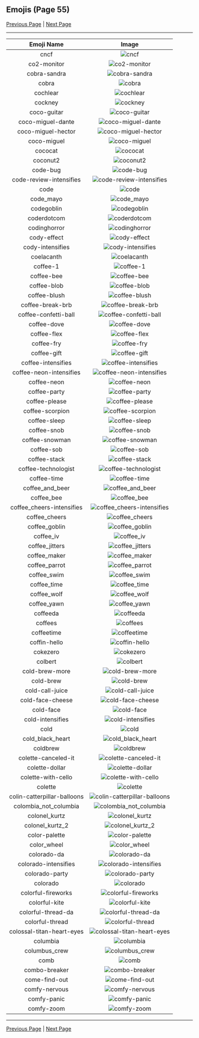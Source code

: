 
## Emojis (Page 55)

[Previous Page](/docs/hc/page-c-0054.md)
  | [Next Page](/docs/hc/page-c-0056.md)

<hr />

|Emoji Name|Image|
| :-: | :-: |
|cncf| ![cncf](/emojis/hc/cncf.png)|
|co2-monitor| ![co2-monitor](/emojis/hc/co2-monitor.png)|
|cobra-sandra| ![cobra-sandra](/emojis/hc/cobra-sandra.png)|
|cobra| ![cobra](/emojis/hc/cobra.png)|
|cochlear| ![cochlear](/emojis/hc/cochlear.png)|
|cockney| ![cockney](/emojis/hc/cockney.png)|
|coco-guitar| ![coco-guitar](/emojis/hc/coco-guitar.png)|
|coco-miguel-dante| ![coco-miguel-dante](/emojis/hc/coco-miguel-dante.png)|
|coco-miguel-hector| ![coco-miguel-hector](/emojis/hc/coco-miguel-hector.png)|
|coco-miguel| ![coco-miguel](/emojis/hc/coco-miguel.png)|
|cococat| ![cococat](/emojis/hc/cococat.png)|
|coconut2| ![coconut2](/emojis/hc/coconut2.png)|
|code-bug| ![code-bug](/emojis/hc/code-bug.png)|
|code-review-intensifies| ![code-review-intensifies](/emojis/hc/code-review-intensifies.gif)|
|code| ![code](/emojis/hc/code.png)|
|code_mayo| ![code_mayo](/emojis/hc/code_mayo.gif)|
|codegoblin| ![codegoblin](/emojis/hc/codegoblin.jpg)|
|coderdotcom| ![coderdotcom](/emojis/hc/coderdotcom.png)|
|codinghorror| ![codinghorror](/emojis/hc/codinghorror.png)|
|cody-effect| ![cody-effect](/emojis/hc/cody-effect.jpg)|
|cody-intensifies| ![cody-intensifies](/emojis/hc/cody-intensifies.gif)|
|coelacanth| ![coelacanth](/emojis/hc/coelacanth.png)|
|coffee-1| ![coffee-1](/emojis/hc/coffee-1.gif)|
|coffee-bee| ![coffee-bee](/emojis/hc/coffee-bee.gif)|
|coffee-blob| ![coffee-blob](/emojis/hc/coffee-blob.png)|
|coffee-blush| ![coffee-blush](/emojis/hc/coffee-blush.png)|
|coffee-break-brb| ![coffee-break-brb](/emojis/hc/coffee-break-brb.gif)|
|coffee-confetti-ball| ![coffee-confetti-ball](/emojis/hc/coffee-confetti-ball.png)|
|coffee-dove| ![coffee-dove](/emojis/hc/coffee-dove.png)|
|coffee-flex| ![coffee-flex](/emojis/hc/coffee-flex.png)|
|coffee-fry| ![coffee-fry](/emojis/hc/coffee-fry.gif)|
|coffee-gift| ![coffee-gift](/emojis/hc/coffee-gift.png)|
|coffee-intensifies| ![coffee-intensifies](/emojis/hc/coffee-intensifies.gif)|
|coffee-neon-intensifies| ![coffee-neon-intensifies](/emojis/hc/coffee-neon-intensifies.gif)|
|coffee-neon| ![coffee-neon](/emojis/hc/coffee-neon.png)|
|coffee-party| ![coffee-party](/emojis/hc/coffee-party.png)|
|coffee-please| ![coffee-please](/emojis/hc/coffee-please.png)|
|coffee-scorpion| ![coffee-scorpion](/emojis/hc/coffee-scorpion.png)|
|coffee-sleep| ![coffee-sleep](/emojis/hc/coffee-sleep.png)|
|coffee-snob| ![coffee-snob](/emojis/hc/coffee-snob.png)|
|coffee-snowman| ![coffee-snowman](/emojis/hc/coffee-snowman.png)|
|coffee-sob| ![coffee-sob](/emojis/hc/coffee-sob.png)|
|coffee-stack| ![coffee-stack](/emojis/hc/coffee-stack.png)|
|coffee-technologist| ![coffee-technologist](/emojis/hc/coffee-technologist.png)|
|coffee-time| ![coffee-time](/emojis/hc/coffee-time.gif)|
|coffee_and_beer| ![coffee_and_beer](/emojis/hc/coffee_and_beer.png)|
|coffee_bee| ![coffee_bee](/emojis/hc/coffee_bee.png)|
|coffee_cheers-intensifies| ![coffee_cheers-intensifies](/emojis/hc/coffee_cheers-intensifies.gif)|
|coffee_cheers| ![coffee_cheers](/emojis/hc/coffee_cheers.png)|
|coffee_goblin| ![coffee_goblin](/emojis/hc/coffee_goblin.jpg)|
|coffee_iv| ![coffee_iv](/emojis/hc/coffee_iv.jpg)|
|coffee_jitters| ![coffee_jitters](/emojis/hc/coffee_jitters.gif)|
|coffee_maker| ![coffee_maker](/emojis/hc/coffee_maker.gif)|
|coffee_parrot| ![coffee_parrot](/emojis/hc/coffee_parrot.gif)|
|coffee_swim| ![coffee_swim](/emojis/hc/coffee_swim.gif)|
|coffee_time| ![coffee_time](/emojis/hc/coffee_time.gif)|
|coffee_wolf| ![coffee_wolf](/emojis/hc/coffee_wolf.png)|
|coffee_yawn| ![coffee_yawn](/emojis/hc/coffee_yawn.png)|
|coffeeda| ![coffeeda](/emojis/hc/coffeeda.png)|
|coffees| ![coffees](/emojis/hc/coffees.png)|
|coffeetime| ![coffeetime](/emojis/hc/coffeetime.png)|
|coffin-hello| ![coffin-hello](/emojis/hc/coffin-hello.gif)|
|cokezero| ![cokezero](/emojis/hc/cokezero.png)|
|colbert| ![colbert](/emojis/hc/colbert.gif)|
|cold-brew-more| ![cold-brew-more](/emojis/hc/cold-brew-more.png)|
|cold-brew| ![cold-brew](/emojis/hc/cold-brew.png)|
|cold-call-juice| ![cold-call-juice](/emojis/hc/cold-call-juice.png)|
|cold-face-cheese| ![cold-face-cheese](/emojis/hc/cold-face-cheese.png)|
|cold-face| ![cold-face](/emojis/hc/cold-face.gif)|
|cold-intensifies| ![cold-intensifies](/emojis/hc/cold-intensifies.gif)|
|cold| ![cold](/emojis/hc/cold.gif)|
|cold_black_heart| ![cold_black_heart](/emojis/hc/cold_black_heart.png)|
|coldbrew| ![coldbrew](/emojis/hc/coldbrew.png)|
|colette-canceled-it| ![colette-canceled-it](/emojis/hc/colette-canceled-it.png)|
|colette-dollar| ![colette-dollar](/emojis/hc/colette-dollar.png)|
|colette-with-cello| ![colette-with-cello](/emojis/hc/colette-with-cello.png)|
|colette| ![colette](/emojis/hc/colette.png)|
|colin-catterpillar-balloons| ![colin-catterpillar-balloons](/emojis/hc/colin-catterpillar-balloons.gif)|
|colombia_not_columbia| ![colombia_not_columbia](/emojis/hc/colombia_not_columbia.png)|
|colonel_kurtz| ![colonel_kurtz](/emojis/hc/colonel_kurtz.png)|
|colonel_kurtz_2| ![colonel_kurtz_2](/emojis/hc/colonel_kurtz_2.png)|
|color-palette| ![color-palette](/emojis/hc/color-palette.png)|
|color_wheel| ![color_wheel](/emojis/hc/color_wheel.png)|
|colorado-da| ![colorado-da](/emojis/hc/colorado-da.png)|
|colorado-intensifies| ![colorado-intensifies](/emojis/hc/colorado-intensifies.gif)|
|colorado-party| ![colorado-party](/emojis/hc/colorado-party.gif)|
|colorado| ![colorado](/emojis/hc/colorado.png)|
|colorful-fireworks| ![colorful-fireworks](/emojis/hc/colorful-fireworks.gif)|
|colorful-kite| ![colorful-kite](/emojis/hc/colorful-kite.png)|
|colorful-thread-da| ![colorful-thread-da](/emojis/hc/colorful-thread-da.png)|
|colorful-thread| ![colorful-thread](/emojis/hc/colorful-thread.png)|
|colossal-titan-heart-eyes| ![colossal-titan-heart-eyes](/emojis/hc/colossal-titan-heart-eyes.png)|
|columbia| ![columbia](/emojis/hc/columbia.png)|
|columbus_crew| ![columbus_crew](/emojis/hc/columbus_crew.png)|
|comb| ![comb](/emojis/hc/comb.png)|
|combo-breaker| ![combo-breaker](/emojis/hc/combo-breaker.png)|
|come-find-out| ![come-find-out](/emojis/hc/come-find-out.png)|
|comfy-nervous| ![comfy-nervous](/emojis/hc/comfy-nervous.gif)|
|comfy-panic| ![comfy-panic](/emojis/hc/comfy-panic.gif)|
|comfy-zoom| ![comfy-zoom](/emojis/hc/comfy-zoom.gif)|

<hr/>

[Previous Page](/docs/hc/page-c-0054.md)
  | [Next Page](/docs/hc/page-c-0056.md)